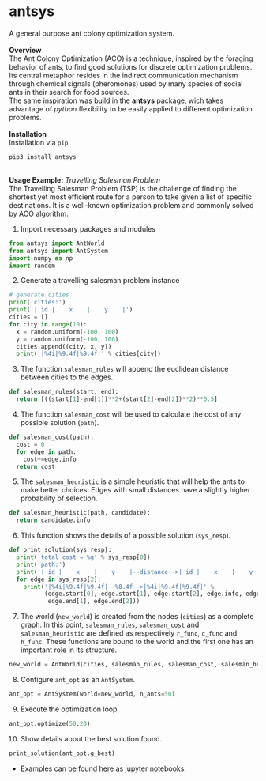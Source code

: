 # **antsys**
A general purpose ant colony optimization system.
<br/><br/>**Overview**
<br/>The Ant Colony Optimization (ACO) is a technique, inspired by the foraging behavior of ants, to find good solutions for discrete optimization problems. Its central metaphor resides in the indirect communication mechanism through chemical signals (pheromones) used by many species of social ants in their search for food sources.
<br/>The same inspiration was build in the **antsys** package, wich takes advantage of *python* flexibility to be easily applied to different optimization problems.
<br/><br/>**Installation**
<br/>Installation via ```pip```
```
pip3 install antsys
```
<br/>**Usage Example:** *Travelling Salesman Problem*
<br/>The Travelling Salesman Problem (TSP) is the challenge of finding the shortest yet most efficient route for a person to take given a list of specific destinations. It is a well-known optimization problem and commonly solved by ACO algorithm.
1. Import necessary packages and modules
```python
from antsys import AntWorld
from antsys import AntSystem
import numpy as np
import random
```
2. Generate a travelling salesman problem instance
```python
# generate cities 
print('cities:')
print('| id |    x    |    y    |')
cities = []
for city in range(10):
  x = random.uniform(-100, 100)
  y = random.uniform(-100, 100)
  cities.append((city, x, y))
  print('|%4i|%9.4f|%9.4f|' % cities[city])
```
3. The function ```salesman_rules``` will append the euclidean distance between cities to the edges.
```python
def salesman_rules(start, end):
  return [((start[1]-end[1])**2+(start[2]-end[2])**2)**0.5]
```
4. The function ```salesman_cost``` will be used to calculate the cost of any possible solution (```path```).
```python
def salesman_cost(path):
  cost = 0
  for edge in path:
    cost+=edge.info
  return cost
```
5. The ```salesman_heuristic``` is a simple heuristic that will help the ants to make better choices. Edges with small distances have a slightly higher probability of selection.
```python
def salesman_heuristic(path, candidate):
  return candidate.info
```
6. This function shows the details of a possible solution (```sys_resp```).
```python
def print_solution(sys_resp):
  print('total cost = %g' % sys_resp[0])
  print('path:')
  print('| id |    x    |    y    |--distance-->| id |    x    |    y    |')
  for edge in sys_resp[2]:
    print('|%4i|%9.4f|%9.4f|--%8.4f-->|%4i|%9.4f|%9.4f|' % 
          (edge.start[0], edge.start[1], edge.start[2], edge.info, edge.end[0], 
           edge.end[1], edge.end[2]))
```
7. The world (```new_world```) is created from the nodes (```cities```) as a complete graph. In this point, ```salesman_rules```, ```salesman_cost``` and ```salesman_heuristic``` are defined as respectively ```r_func```, ```c_func``` and ```h_func```. These functions are bound to the world and the first one has an important role in its structure.
```python
new_world = AntWorld(cities, salesman_rules, salesman_cost, salesman_heuristic)
```
8. Configure ```ant_opt``` as an ```AntSystem```.
```python
ant_opt = AntSystem(world=new_world, n_ants=50)
```
9. Execute the optimization loop.
```python
ant_opt.optimize(50,20)
```
10. Show details about the best solution found.
```python
print_solution(ant_opt.g_best)
```
* Examples can be found [here](https://github.com/alisonzille/antsys/blob/main/examples) as jupyter notebooks.
